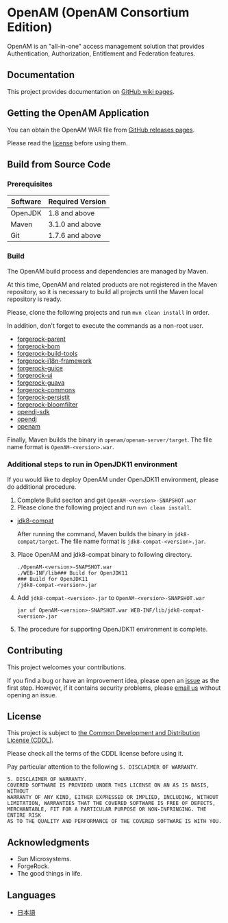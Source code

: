 # OpenAM (OpenAM Consortium Edition)

OpenAM is an "all-in-one" access management solution that provides Authentication,
Authorization, Entitlement and Federation features.

## Documentation

This project provides documentation on [GitHub wiki pages][github_wiki].

## Getting the OpenAM Application

You can obtain the OpenAM WAR file from [GitHub releases pages][github_releases].

Please read the [license](#License) before using them.

## Build from Source Code

### Prerequisites

Software               | Required Version
---------------------- | ----------------
OpenJDK                | 1.8 and above
Maven                  | 3.1.0 and above
Git                    | 1.7.6 and above

### Build

The OpenAM build process and dependencies are managed by Maven.

At this time, OpenAM and related products are not registered in the Maven repository, so it is necessary to build all projects until the Maven local repository is ready.

Please, clone the following projects and run `mvn clean install` in order.

In addition, don't forget to execute the commands as a non-root user.

* [forgerock-parent](https://github.com/openam-jp/forgerock-parent)
* [forgerock-bom](https://github.com/openam-jp/forgerock-bom)
* [forgerock-build-tools](https://github.com/openam-jp/forgerock-build-tools)
* [forgerock-i18n-framework](https://github.com/openam-jp/forgerock-i18n-framework)
* [forgerock-guice](https://github.com/openam-jp/forgerock-guice)
* [forgerock-ui](https://github.com/openam-jp/forgerock-ui)
* [forgerock-guava](https://github.com/openam-jp/forgerock-guava)
* [forgerock-commons](https://github.com/openam-jp/forgerock-commons)
* [forgerock-persistit](https://github.com/openam-jp/forgerock-persistit)
* [forgerock-bloomfilter](https://github.com/openam-jp/forgerock-bloomfilter)
* [opendj-sdk](https://github.com/openam-jp/opendj-sdk)
* [opendj](https://github.com/openam-jp/opendj)
* [openam](https://github.com/openam-jp/openam)

Finally, Maven builds the binary in `openam/openam-server/target`. The file name format is `OpenAM-<version>.war`.

### Additional steps to run in OpenJDK11 environment

If you would like to deploy OpenAM under OpenJDK11 environment, please do additional procedure. 

1. Complete Build seciton and get `OpenAM-<version>-SNAPSHOT.war`
2. Please clone the following project and run `mvn clean install`. 
* [jdk8-compat](https://github.com/openam-jp/jdk8-compat)

    After running the command, Maven builds the binary in `jdk8-compat/target`. The file name format is `jdk8-compat-<version>.jar`.

3. Place OpenAM and jdk8-compat binary to following directory.

       ./OpenAM-<version>-SNAPSHOT.war
       ./WEB-INF/lib### Build for OpenJDK11
       ### Build for OpenJDK11
       /jdk8-compat-<version>.jar


4. Add `jdk8-compat-<version>.jar` to `OpenAM-<version>-SNAPSHOT.war`

       jar uf OpenAM-<version>-SNAPSHOT.war WEB-INF/lib/jdk8-compat-<version>.jar

5. The procedure for supporting OpenJDK11 environment is complete.

## Contributing

This project welcomes your contributions.

If you find a bug or have an improvement idea, please open an [issue][github_issues] as the first step.
However, if it contains security problems, please [email us][mail_openam_dev] without opening an issue.

## License

This project is subject to [the Common Development and Distribution License (CDDL)](LICENSE.md).

Please check all the terms of the CDDL license before using it.

Pay particular attention to the following `5. DISCLAIMER OF WARRANTY`.

```
5. DISCLAIMER OF WARRANTY.
COVERED SOFTWARE IS PROVIDED UNDER THIS LICENSE ON AN AS IS BASIS, WITHOUT
WARRANTY OF ANY KIND, EITHER EXPRESSED OR IMPLIED, INCLUDING, WITHOUT
LIMITATION, WARRANTIES THAT THE COVERED SOFTWARE IS FREE OF DEFECTS,
MERCHANTABLE, FIT FOR A PARTICULAR PURPOSE OR NON-INFRINGING. THE ENTIRE RISK
AS TO THE QUALITY AND PERFORMANCE OF THE COVERED SOFTWARE IS WITH YOU. 
```

## Acknowledgments

* Sun Microsystems.
* ForgeRock.
* The good things in life.

## Languages

* [日本語](README_ja.md)

[mail_openam_dev]: mailto:openam-dev@OpenAM.jp
[github_issues]: https://github.com/openam-jp/openam/issues
[github_wiki]: https://github.com/openam-jp/openam/wiki
[github_releases]: https://github.com/openam-jp/openam/releases

